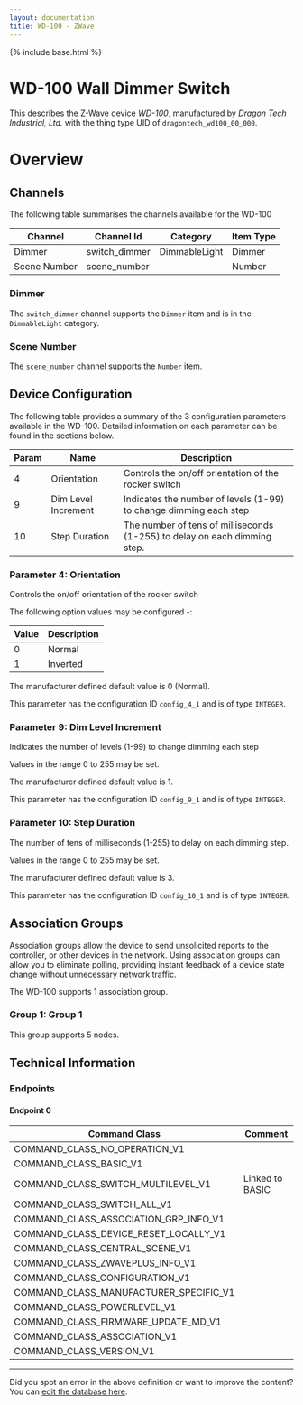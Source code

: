 ```yaml
---
layout: documentation
title: WD-100 - ZWave
---
```


{% include base.html %}

# WD-100 Wall Dimmer Switch
This describes the Z-Wave device *WD-100*, manufactured by *Dragon Tech Industrial, Ltd.* with the thing type UID of ```dragontech_wd100_00_000```.

# Overview


## Channels

The following table summarises the channels available for the WD-100

| Channel | Channel Id | Category | Item Type |
|---------|------------|----------|-----------|
| Dimmer | switch_dimmer | DimmableLight | Dimmer | 
| Scene Number | scene_number |  | Number | 

### Dimmer

The ```switch_dimmer``` channel supports the ```Dimmer``` item and is in the ```DimmableLight``` category.

### Scene Number

The ```scene_number``` channel supports the ```Number``` item.



## Device Configuration

The following table provides a summary of the 3 configuration parameters available in the WD-100.
Detailed information on each parameter can be found in the sections below.

| Param | Name  | Description |
|-------|-------|-------------|
| 4 | Orientation | Controls the on/off orientation of the rocker switch |
| 9 | Dim Level Increment | Indicates the number of levels (1-99) to change dimming each step |
| 10 | Step Duration | The number of tens of milliseconds (1-255) to delay on each dimming step. |

### Parameter 4: Orientation

Controls the on/off orientation of the rocker switch

The following option values may be configured -:

| Value  | Description |
|--------|-------------|
| 0 | Normal |
| 1 | Inverted |

The manufacturer defined default value is 0 (Normal).

This parameter has the configuration ID ```config_4_1``` and is of type ```INTEGER```.


### Parameter 9: Dim Level Increment

Indicates the number of levels (1-99) to change dimming each step

Values in the range 0 to 255 may be set.

The manufacturer defined default value is 1.

This parameter has the configuration ID ```config_9_1``` and is of type ```INTEGER```.


### Parameter 10: Step Duration

The number of tens of milliseconds (1-255) to delay on each dimming step.

Values in the range 0 to 255 may be set.

The manufacturer defined default value is 3.

This parameter has the configuration ID ```config_10_1``` and is of type ```INTEGER```.


## Association Groups

Association groups allow the device to send unsolicited reports to the controller, or other devices in the network. Using association groups can allow you to eliminate polling, providing instant feedback of a device state change without unnecessary network traffic.

The WD-100 supports 1 association group.

### Group 1: Group 1


This group supports 5 nodes.

## Technical Information

### Endpoints

#### Endpoint 0

| Command Class | Comment |
|---------------|---------|
| COMMAND_CLASS_NO_OPERATION_V1| |
| COMMAND_CLASS_BASIC_V1| |
| COMMAND_CLASS_SWITCH_MULTILEVEL_V1| Linked to BASIC|
| COMMAND_CLASS_SWITCH_ALL_V1| |
| COMMAND_CLASS_ASSOCIATION_GRP_INFO_V1| |
| COMMAND_CLASS_DEVICE_RESET_LOCALLY_V1| |
| COMMAND_CLASS_CENTRAL_SCENE_V1| |
| COMMAND_CLASS_ZWAVEPLUS_INFO_V1| |
| COMMAND_CLASS_CONFIGURATION_V1| |
| COMMAND_CLASS_MANUFACTURER_SPECIFIC_V1| |
| COMMAND_CLASS_POWERLEVEL_V1| |
| COMMAND_CLASS_FIRMWARE_UPDATE_MD_V1| |
| COMMAND_CLASS_ASSOCIATION_V1| |
| COMMAND_CLASS_VERSION_V1| |

---

Did you spot an error in the above definition or want to improve the content?
You can [edit the database here](http://www.cd-jackson.com/index.php/zwave/zwave-device-database/zwave-device-list/devicesummary/243).

